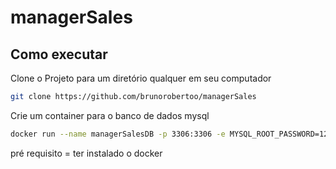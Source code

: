 # managerSales

## Como executar
Clone o Projeto para um diretório qualquer em seu computador

```bash
git clone https://github.com/brunorobertoo/managerSales
```

Crie um container para o banco de dados mysql
```bash
docker run --name managerSalesDB -p 3306:3306 -e MYSQL_ROOT_PASSWORD=123456 -d mysql
```
pré requisito = ter instalado o docker